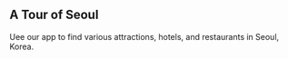 ## A Tour of Seoul
Uee our app to find various attractions, hotels, and restaurants in Seoul, Korea.

